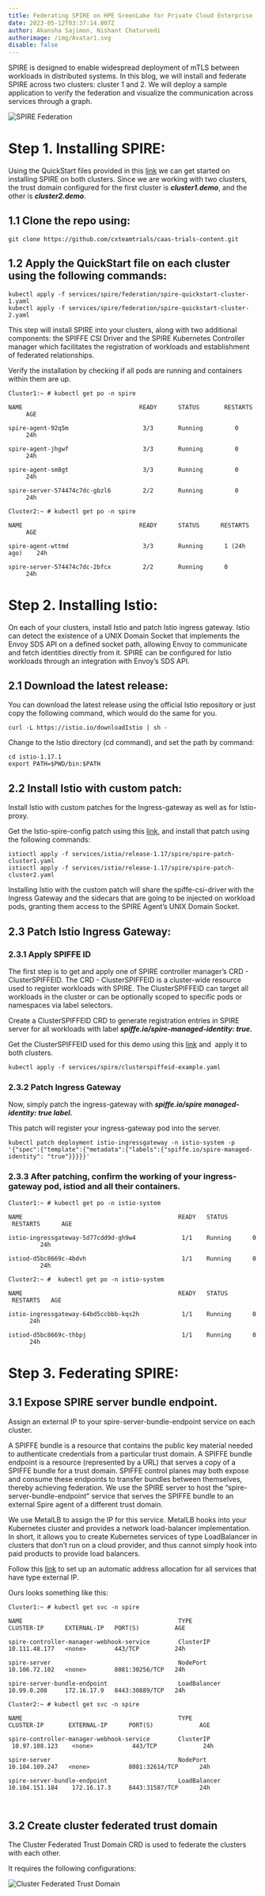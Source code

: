 ```yaml
---
title: Federating SPIRE on HPE GreenLake for Private Cloud Enterprise
date: 2023-05-12T03:37:14.807Z
author: Akansha Sajimon, Nishant Chaturvedi
authorimage: /img/Avatar1.svg
disable: false
---
```

<!--StartFragment-->

SPIRE is designed to enable widespread deployment of mTLS between workloads in distributed systems. In this blog, we will install and federate SPIRE across two clusters: cluster 1 and 2. We will deploy a sample application to verify the federation and visualize the communication across services through a graph. 

![SPIRE Federation](/img/spire-federation.png)

<!--EndFragment-->

<!--StartFragment-->

# Step 1. Installing SPIRE: 

Using the QuickStart files provided in this [link](https://github.com/cxteamtrials/caas-trials-content/tree/main/services/spire) we can get started on installing SPIRE on both clusters. Since we are working with two clusters, the trust domain configured for the first cluster is ***cluster1.demo***, and the other is ***cluster2.demo***.  

## 1.1 Clone the repo using:

```shellsession
git clone https://github.com/cxteamtrials/caas-trials-content.git 
```

## 1.2 Apply the QuickStart file on each cluster using the following commands: 

```shellsession
kubectl apply -f services/spire/federation/spire-quickstart-cluster-1.yaml 
kubectl apply -f services/spire/federation/spire-quickstart-cluster-2.yaml 
```

This step will install SPIRE into your clusters, along with two additional components: the SPIFFE CSI Driver and the SPIRE Kubernetes Controller manager which facilitates the registration of workloads and establishment of federated relationships. 

Verify the installation by checking if all pods are running and containers within them are up. 

```shellsession
Cluster1:~ # kubectl get po -n spire 

NAME                            	 READY   	STATUS   	 RESTARTS      AGE 

spire-agent-92q5m              	      3/3     	Running   		0          24h 

spire-agent-jhgwf              	      3/3     	Running   		0          24h 

spire-agent-sm8gt                     3/3       Running   		0          24h 

spire-server-574474c7dc-gbzl6         2/2     	Running   		0          24h 
```

```shellsession
Cluster2:~ # kubectl get po -n spire 

NAME                            	 READY      STATUS      RESTARTS        AGE 

spire-agent-wttmd               	  3/3       Running      1 (24h ago)    24h 

spire-server-574474c7dc-2bfcx   	  2/2       Running      0              24h 
```

<!--EndFragment-->

<!--StartFragment-->

# Step 2. Installing Istio: 

On each of your clusters, install Istio and patch Istio ingress gateway. Istio can detect the existence of a UNIX Domain Socket that implements the Envoy SDS API on a defined socket path, allowing Envoy to communicate and fetch identities directly from it. SPIRE can be configured for Istio workloads through an integration with Envoy’s SDS API. 

## 2.1 Download the latest release: 

You can download the latest release using the official Istio repository or just copy the following command, which would do the same for you.

```shellsession
curl -L https://istio.io/downloadIstio | sh - 
```

Change to the Istio directory (cd command), and set the path by command:

```shellsession
cd istio-1.17.1 
export PATH=$PWD/bin:$PATH 
```

## 2.2 I﻿nstall Istio with custom patch: 

Install Istio with custom patches for the Ingress-gateway as well as for Istio-proxy.  

Get the Istio-spire-config patch using this [link](https://github.com/cxteamtrials/caas-trials-content/blob/main/services/istio/release-1.17/spire), and install that patch using the following commands:

```shellsession
istioctl apply -f services/istio/release-1.17/spire/spire-patch-cluster1.yaml 
istioctl apply -f services/istio/release-1.17/spire/spire-patch-cluster2.yaml 
```

Installing Istio with the custom patch will share the spiffe-csi-driver with the Ingress Gateway and the sidecars that are going to be injected on workload pods, granting them access to the SPIRE Agent’s UNIX Domain Socket. 

## 2.3 Patch Istio Ingress Gateway:

### 2﻿.3.1 Apply SPIFFE ID

The first step is to get and apply one of SPIRE controller manager’s CRD - ClusterSPIFFEID. The CRD - ClusterSPIFFEID is a cluster-wide resource used to register workloads with SPIRE. The ClusterSPIFFEID can target all workloads in the cluster or can be optionally scoped to specific pods or namespaces via label selectors.  

Create a ClusterSPIFFEID CRD to generate registration entries in SPIRE server for all workloads with label ***spiffe.io/spire-managed-identity: true.***

Get the ClusterSPIFFEID used for this demo using this [link](https://github.com/cxteamtrials/caas-trials-content/blob/main/services/spire/clusterspiffeid-example.yaml) and  apply it to both clusters. 

```shellsession
kubectl apply -f services/spire/clusterspiffeid-example.yaml 
```

### 2.3﻿.2 Patch Ingress Gateway

Now, simply patch the ingress-gateway with ***spiffe.io/spire managed-identity: true label.***

This patch will register your ingress-gateway pod into the server.

```shellsession
kubectl patch deployment istio-ingressgateway -n istio-system -p '{"spec":{"template":{"metadata":{"labels":{"spiffe.io/spire-managed-identity": "true"}}}}}' 
```

### 2﻿.3.3 After patching, confirm the working of your ingress-gateway pod, istiod and all their containers. 

```shellsession
Cluster1:~ # kubectl get po -n istio-system 

NAME                                   			READY   STATUS    RESTARTS      AGE 

istio-ingressgateway-5d77cdd9d-gh9w4   	         1/1    Running      0          24h 

istiod-d5bc8669c-4bdvh                 		     1/1    Running      0          24h 
```

```shellsession
Cluster2:~ #  kubectl get po -n istio-system 

NAME                                   			READY   STATUS    RESTARTS   AGE 

istio-ingressgateway-64bd5ccbbb-kqs2h 	         1/1    Running      0       24h 

istiod-d5bc8669c-thbpj                 		     1/1    Running      0       24h 
```

<!--EndFragment-->

<!--StartFragment-->

# Step 3. Federating SPIRE: 

## 3﻿.1 Expose SPIRE server bundle endpoint. 

Assign an external IP to your spire-server-bundle-endpoint service on each cluster.  

A SPIFFE bundle is a resource that contains the public key material needed to authenticate credentials from a particular trust domain. A SPIFFE bundle endpoint is a resource (represented by a URL) that serves a copy of a SPIFFE bundle for a trust domain. SPIFFE control planes may both expose and consume these endpoints to transfer bundles between themselves, thereby achieving federation. We use the SPIRE server to host the “spire-server-bundle-endpoint” service that serves the SPIFFE bundle to an external Spire agent of a different trust domain.  

We use MetalLB to assign the IP for this service. MetalLB hooks into your Kubernetes cluster and provides a network load-balancer implementation. In short, it allows you to create Kubernetes services of type LoadBalancer in clusters that don’t run on a cloud provider, and thus cannot simply hook into paid products to provide load balancers. 

Follow this [link](https://metallb.universe.tf/configuration/_advanced_ipaddresspool_configuration/#controlling-automatic-address-allocation) to set up an automatic address allocation for all services that have type external IP. 

Ours looks something like this: 

```shellsession
Cluster1:~ # kubectl get svc -n spire 

NAME                                       		TYPE              CLUSTER-IP      EXTERNAL-IP   PORT(S)          AGE 

spire-controller-manager-webhook-service        ClusterIP         10.111.48.177   <none>        443/TCP          24h 

spire-server                               		NodePort          10.106.72.102   <none>        8081:30256/TCP   24h 

spire-server-bundle-endpoint               	    LoadBalancer      10.99.0.208     172.16.17.9   8443:30889/TCP   24h 
```

```shellsession
Cluster2:~ # kubectl get svc -n spire 

NAME                                       		TYPE           CLUSTER-IP       EXTERNAL-IP      PORT(S)             AGE 

spire-controller-manager-webhook-service        ClusterIP      10.97.108.123    <none>           443/TCP             24h 

spire-server                               		NodePort       10.104.109.247   <none>           8081:32614/TCP      24h 

spire-server-bundle-endpoint                    LoadBalancer   10.104.151.184    172.16.17.3     8443:31587/TCP      24h 

 
```

## 3﻿.2 Create cluster federated trust domain 

The Cluster Federated Trust Domain CRD is used to federate the clusters with each other.  

It requires the following configurations: 

![Cluster Federated Trust Domain](/img/table1.png)

<!--EndFragment-->